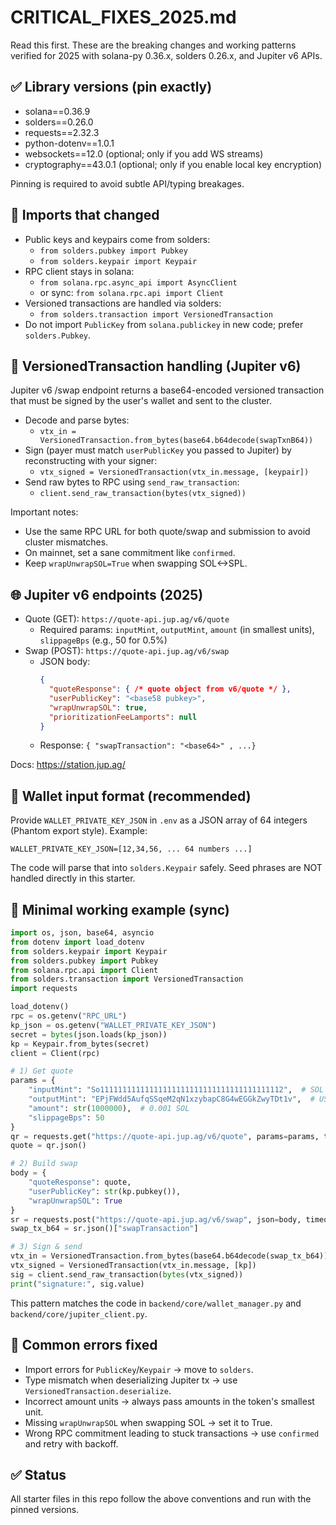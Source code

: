 # CRITICAL_FIXES_2025.md

Read this first. These are the breaking changes and working patterns verified for 2025 with solana-py 0.36.x, solders 0.26.x, and Jupiter v6 APIs.

## ✅ Library versions (pin exactly)

- solana==0.36.9
- solders==0.26.0
- requests==2.32.3
- python-dotenv==1.0.1
- websockets==12.0 (optional; only if you add WS streams)
- cryptography==43.0.1 (optional; only if you enable local key encryption)

Pinning is required to avoid subtle API/typing breakages.

## 🔁 Imports that changed

- Public keys and keypairs come from solders:
  - `from solders.pubkey import Pubkey`
  - `from solders.keypair import Keypair`
- RPC client stays in solana:
  - `from solana.rpc.async_api import AsyncClient`
  - or sync: `from solana.rpc.api import Client`
- Versioned transactions are handled via solders:
  - `from solders.transaction import VersionedTransaction`
- Do not import `PublicKey` from `solana.publickey` in new code; prefer `solders.Pubkey`.

## 🧩 VersionedTransaction handling (Jupiter v6)

Jupiter v6 /swap endpoint returns a base64-encoded versioned transaction that must be signed by the user's wallet and sent to the cluster.

- Decode and parse bytes:
  - `vtx_in = VersionedTransaction.from_bytes(base64.b64decode(swapTxnB64))`
- Sign (payer must match `userPublicKey` you passed to Jupiter) by reconstructing with your signer:
  - `vtx_signed = VersionedTransaction(vtx_in.message, [keypair])`
- Send raw bytes to RPC using `send_raw_transaction`:
  - `client.send_raw_transaction(bytes(vtx_signed))`

Important notes:
- Use the same RPC URL for both quote/swap and submission to avoid cluster mismatches.
- On mainnet, set a sane commitment like `confirmed`.
- Keep `wrapUnwrapSOL=True` when swapping SOL<->SPL.

## 🌐 Jupiter v6 endpoints (2025)

- Quote (GET): `https://quote-api.jup.ag/v6/quote`
  - Required params: `inputMint`, `outputMint`, `amount` (in smallest units), `slippageBps` (e.g., 50 for 0.5%)
- Swap (POST): `https://quote-api.jup.ag/v6/swap`
  - JSON body:
    ```json
    {
      "quoteResponse": { /* quote object from v6/quote */ },
      "userPublicKey": "<base58 pubkey>",
      "wrapUnwrapSOL": true,
      "prioritizationFeeLamports": null
    }
    ```
  - Response: `{ "swapTransaction": "<base64>" , ...}`

Docs: https://station.jup.ag/

## 🔐 Wallet input format (recommended)

Provide `WALLET_PRIVATE_KEY_JSON` in `.env` as a JSON array of 64 integers (Phantom export style). Example:

```
WALLET_PRIVATE_KEY_JSON=[12,34,56, ... 64 numbers ...]
```

The code will parse that into `solders.Keypair` safely. Seed phrases are NOT handled directly in this starter.

## 🧪 Minimal working example (sync)

```python
import os, json, base64, asyncio
from dotenv import load_dotenv
from solders.keypair import Keypair
from solders.pubkey import Pubkey
from solana.rpc.api import Client
from solders.transaction import VersionedTransaction
import requests

load_dotenv()
rpc = os.getenv("RPC_URL")
kp_json = os.getenv("WALLET_PRIVATE_KEY_JSON")
secret = bytes(json.loads(kp_json))
kp = Keypair.from_bytes(secret)
client = Client(rpc)

# 1) Get quote
params = {
    "inputMint": "So11111111111111111111111111111111111111112",  # SOL
    "outputMint": "EPjFWdd5AufqSSqeM2qN1xzybapC8G4wEGGkZwyTDt1v",  # USDC
    "amount": str(1000000),  # 0.001 SOL
    "slippageBps": 50
}
qr = requests.get("https://quote-api.jup.ag/v6/quote", params=params, timeout=20)
quote = qr.json()

# 2) Build swap
body = {
    "quoteResponse": quote,
    "userPublicKey": str(kp.pubkey()),
    "wrapUnwrapSOL": True
}
sr = requests.post("https://quote-api.jup.ag/v6/swap", json=body, timeout=20)
swap_tx_b64 = sr.json()["swapTransaction"]

# 3) Sign & send
vtx_in = VersionedTransaction.from_bytes(base64.b64decode(swap_tx_b64))
vtx_signed = VersionedTransaction(vtx_in.message, [kp])
sig = client.send_raw_transaction(bytes(vtx_signed))
print("signature:", sig.value)
```

This pattern matches the code in `backend/core/wallet_manager.py` and `backend/core/jupiter_client.py`.

## 🧯 Common errors fixed

- Import errors for `PublicKey`/`Keypair` → move to `solders`.
- Type mismatch when deserializing Jupiter tx → use `VersionedTransaction.deserialize`.
- Incorrect amount units → always pass amounts in the token's smallest unit.
- Missing `wrapUnwrapSOL` when swapping SOL → set it to True.
- Wrong RPC commitment leading to stuck transactions → use `confirmed` and retry with backoff.

## ✅ Status

All starter files in this repo follow the above conventions and run with the pinned versions.
